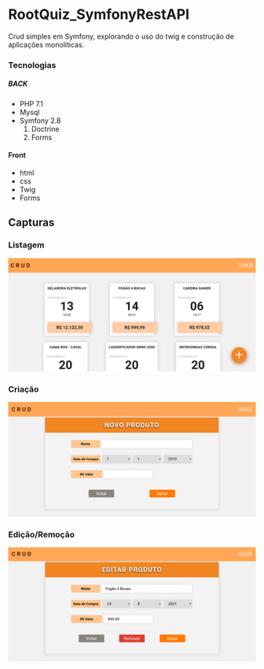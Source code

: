 # RootQuiz_SymfonyRestAPI
Crud simples em Symfony, explorando o uso do twig e construção de aplicações monolíticas.

### Tecnologias
##### BACK
- PHP 7.1
- Mysql
- Symfony 2.8
    1. Doctrine
    2. Forms

	
#### Front
- html
- css
- Twig
- Forms

## Capturas
### Listagem
![Listagem](listagem.png "Listagem")
### Criação
![Criação](criacao.png "Criação")
### Edição/Remoção
![edição_remoção](edicao_remocao.png "edição_remoção")
